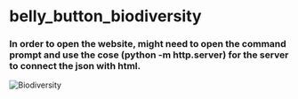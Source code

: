 # belly_button_biodiversity
### In order to open the website, might need to open the command prompt and use the cose (python -m http.server) for the server to connect the json with html. 
![Biodiversity ](https://user-images.githubusercontent.com/95098281/160440524-2ca4fbe3-3410-4647-bc17-77ea1e7fe815.png)
